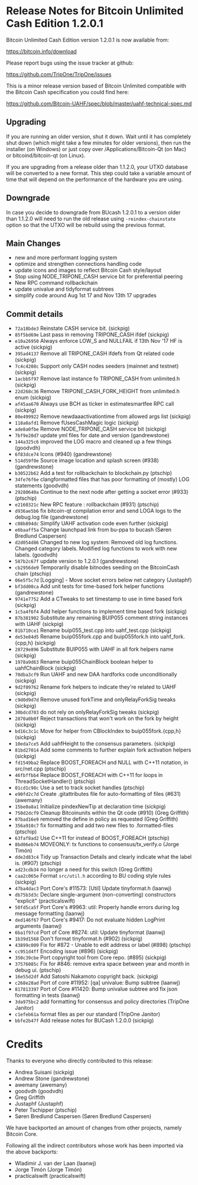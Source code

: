 Release Notes for Bitcoin Unlimited Cash Edition 1.2.0.1
=========================================================

Bitcoin Unlimited Cash Edition version 1.2.0.1 is now available from:

  <https://bitcoin.info/download>

Please report bugs using the issue tracker at github:

  <https://github.com/TripOne/TripOne/issues>

This is a minor release version based of Bitcoin Unlimited compatible
with the Bitcoin Cash specification you could find here:

https://github.com/Bitcoin-UAHF/spec/blob/master/uahf-technical-spec.md


Upgrading
---------

If you are running an older version, shut it down. Wait until it has completely
shut down (which might take a few minutes for older versions), then run the
installer (on Windows) or just copy over /Applications/Bitcoin-Qt (on Mac) or
bitcoind/bitcoin-qt (on Linux).

If you are upgrading from a release older than 1.1.2.0, your UTXO database will be converted
to a new format. This step could take a variable amount of time that will depend
on the performance of the hardware you are using.

Downgrade
---------

In case you decide to downgrade from BUcash 1.2.0.1 to a version older than 1.1.2.0
will need to run the old release using `-reindex-chainstate` option so that the
UTXO will be rebuild using the previous format.

Main Changes
------------

- new and more performant logging system
- optimize and strengthen connections handling code
- update icons and images to reflect Bitcoin Cash style/layout
- Stop using NODE_TRIPONE_CASH service bit for preferential peering
- New RPC command rollbackchain
- update univalue and tidyformat subtrees
- simplify code around Aug 1st 17 and Nov 13th 17 upgrades

Commit details
--------------

- `72a18bde3` Reinstate CASH service bit. (sickpig)
- `85f5bd69e` Last pass in removing TRIPONE_CASH ifdef (sickpig)
- `e10a26950` Always enforce LOW_S and NULLFAIL if 13th Nov '17 HF is active (sickpig)
- `395ad4137` Remove all TRIPONE_CASH ifdefs from Qt related code (sickpig)
- `7c4c4208c` Support only CASH nodes seeders (mainnet and testnet) (sickpig)
- `1acbb5f97` Remove last instance fo TRIPONE_CASH from unlimited.h (sickpig)
- `22d268c36` Remove TRIPONE_CASH_FORK_HEIGHT from unlimited.h enum (sickpig)
- `af45aa670` Always use BCH as ticker in estimatesmartfee RPC call (sickpig)
- `80e499922` Remove newdaaactivationtime from allowed args list (sickpig)
- `118a0afd1` Remove fUsesCashMagic logic (sickpig)
- `ade8a0fbe` Remove NODE_TRIPONE_CASH service bit (sickpig)
- `7bf9e20d7` update yml files for date and version (gandrewstone)
- `144a325c6` improved the LOG macro and cleaned up a few things (goodvdh)
- `6f83dce74` Icons (#940) (gandrewstone)
- `514d59f0e` Source image location and splash screen (#938) (gandrewstone)
- `b30522b62` Add a test for rollbackchain to blockchain.py (ptschip)
- `34fe76f6e` clangformatted files that has poor formatting of (mostly) LOG statements (goodvdh)
- `29280640a` Continue to the next node after getting a socket error (#933) (ptschip)
- `e2160321c` New RPC feature : rollbackchain (#931) (ptschip)
- `d936ae5b6` fix bitcoin-qt compilation error and send LOGA logs to the debug.log file (gandrewstone)
- `c08b894dc` Simplify UAHF activation code even further (sickpig)
- `e6baaff5a` Change launchpad link from bu-ppa to bucash (Søren Bredlund Caspersen)
- `d2d054d86` Changed to new log system: Removed old log functions. Changed category labels. Modified log functions to work with new labels. (goodvdh)
- `587b2c67f` update version to 1.2.0.1 (gandrewstone)
- `cb2956de9` Temporarily disable bitnodes seeding on the BitcoinCash chain (ptschip)
- `06e5f5c7d` [Logging] - Move socket errors below net category (Justaphf)
- `bf3dd00ca` Add unit tests for time-based fork helper functions (gandrewstone)
- `9741e7752` Add a CTweaks to set timestamp to use in time based fork (sickpig)
- `1c5a4f6f4` Add helper functions to implement time based fork (sickpig)
- `87b381902` Substitute any remaining BUIP055 comment string instances with UAHF (sickpig)
- `81b710ce1` Rename buip055_test.cpp into uahf_test.cpp (sickpig)
- `de53e84d5` Rename buip055fork.cpp and buip055fork.h into uahf_fork.{cpp,h} (sickpig)
- `28729e896` Substitute BUIP055 with UAHF in all fork helpers name (sickpig)
- `1978a9d63` Rename buip055ChainBlock boolean helper to uahfChainBlock (sickpig)
- `70dba3cf9` Run UAHF and new DAA hardforks code unconditionally (sickpig)
- `9d2f09762` Rename fork helpers to indicate they're related to UAHF (sickpig)
- `c9d0d9d7d` Remove unused forkTime and onlyRelayForkSig tweaks (sickpig)
- `30bdcd703` do not rely on onlyRelayForkSig tweaks (sickpig)
- `2870a0b0f` Reject transactions that won't work on the fork by height (sickpig)
- `bd16c3c1c` Move for helper from CBlockIndex to buip055fork.{cpp,h} (sickpig)
- `10eda7ce5` Add uahfHeight to the consensus parameters. (sickpig)
- `81bd27014` Add some comments to further explain fork activation helpers (sickpig)
- `fd1549ba2` Replace BOOST_FOREACH and NULL with C++11 notation, in src/net.cpp (ptschip)
- `46fbffbb4` Replace BOOST_FOREACH with C++11 for loops in ThreadSocketHandler() (ptschip)
- `01cd1c98c` Use a set to track socket handles (ptschip)
- `e90fd2c7d` Create .gitattributes file for auto-formatting of files (#631) (awemany)
- `15be0a8a1` Initialize pindexNewTip at declaration time (sickpig)
- `750d2dcf9` Cleanup Bitcoinunits within the Qt code (#910) (Greg Griffith)
- `07bad16e9` removed the define in policy as requested (Greg Griffith)
- `356a910c7` fix formatting and add two new files to .formatted-files (ptschip)
- `63faf8ad2` Use C++11 for instead of BOOST_FOREACH (ptschip)
- `8bd06eb74` MOVEONLY: tx functions to consensus/tx_verify.o (Jorge Timón)
- `dde2d83c4` Tidy up Transaction Details and clearly indicate what the label is. (#907) (ptschip)
- `ad23cdb34` no longer a need for this switch (Greg Griffith)
- `caa2c065e` Format `src/util.h` according to BU coding style rules (sickpig)
- `47ba4dac3` Port Core's #11573: [Util] Update tinyformat.h (laanwj)
- `db75b3d3c` Declare single-argument (non-converting) constructors "explicit" (practicalswift)
- `50fd5ca5f` Port Core's #9963: util: Properly handle errors during log message formatting (laanwj)
- `ded146f67` Port Core's #9417: Do not evaluate hidden LogPrint arguments (laanwj)
- `6ba1f97cd` Port of Core #8274: util: Update tinyformat (laanwj)
- `1b39d1568` Don't format tinyformat.h (#902) (sickpig)
- `43899c009` Fix for #872 - Unable to edit address or label (#898) (ptschip)
- `cc951d4ff` Encoding issue (#896) (sickpig)
- `350c39cbe` Port copyright tool from Core repo. (#895) (sickpig)
- `37576085c` Fix for #846: remove extra space between year and month in debug ui. (ptschip)
- `16e55d2df` Add Satoshi Nakamoto copyright back. (sickpig)
- `c268e28ad` Port of core #11952: [qa] univalue: Bump subtree (laanwj)
- `817813397` Port of Core #11420: Bump univalue subtree and fix json formatting in tests (laanwj)
- `3da975bc2` add formatting for consensus and policy directories (TripOne Janitor)
- `c1efeb61a` format files as per our standard (TripOne Janitor)
- `bbfe2b47f` Add release notes for BUCash 1.2.0.0 (sickpig)

Credits
=======

Thanks to everyone who directly contributed to this release:

- Andrea Suisani (sickpig)
- Andrew Stone (gandrewstone)
- awemany (awemany)
- goodvdh (goodvdh)
- Greg Griffith
- Justaphf (Justaphf)
- Peter Tschipper (ptschip)
- Søren Bredlund Caspersen (Søren Bredlund Caspersen)

We have backported an amount of changes from other projects, namely Bitcoin Core.

Following all the indirect contributors whose work has been imported via the above backports:

- Wladimir J. van der Laan (laanwj)
- Jorge Timón (Jorge Timón)
- practicalswift (practicalswift)
